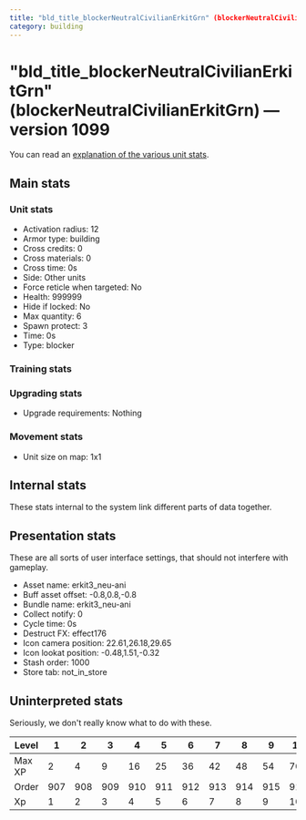 ```yaml
---
title: "bld_title_blockerNeutralCivilianErkitGrn" (blockerNeutralCivilianErkitGrn)
category: building
---
```


# "bld_title_blockerNeutralCivilianErkitGrn" (blockerNeutralCivilianErkitGrn) — version 1099

You can read an [explanation  of the various unit stats](unitexplained.md).

## Main stats

### Unit stats

  * Activation radius: 12
  * Armor type: building
  * Cross credits: 0
  * Cross materials: 0
  * Cross time: 0s
  * Side: Other units
  * Force reticle when targeted: No
  * Health: 999999
  * Hide if locked: No
  * Max quantity: 6
  * Spawn protect: 3
  * Time: 0s
  * Type: blocker

### Training stats


### Upgrading stats

  * Upgrade requirements: Nothing

### Movement stats

  * Unit size on map: 1x1

## Internal stats

These stats internal to the system link different parts of data together.


## Presentation stats

These are all sorts of user interface settings, that should not interfere with gameplay.

  * Asset name: erkit3_neu-ani
  * Buff asset offset: -0.8,0.8,-0.8
  * Bundle name: erkit3_neu-ani
  * Collect notify: 0
  * Cycle time: 0s
  * Destruct FX: effect176
  * Icon camera position: 22.61,26.18,29.65
  * Icon lookat position: -0.48,1.51,-0.32
  * Stash order: 1000
  * Store tab: not_in_store

## Uninterpreted stats

Seriously, we don't really know what to do with these.

|Level |1  |2  |3  |4  |5  |6  |7  |8  |9  |10 |
|------|---|---|---|---|---|---|---|---|---|---|
|Max XP|2  |4  |9  |16 |25 |36 |42 |48 |54 |70 |
|Order |907|908|909|910|911|912|913|914|915|916|
|Xp    |1  |2  |3  |4  |5  |6  |7  |8  |9  |10 |


